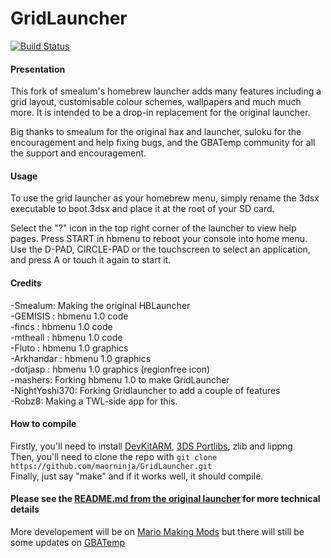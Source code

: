 # GridLauncher

[![Build Status](https://travis-ci.org/maorninja/GridLauncher.svg?branch=master)](https://travis-ci.org/maorninja/GridLauncher)

#### Presentation

This fork of smealum's homebrew launcher adds many features including a grid layout, customisable colour schemes, wallpapers and much much more.
It is intended to be a drop-in replacement for the original launcher.

Big thanks to smealum for the original hax and launcher, suloku for the encouragement and help fixing bugs, and the GBATemp community for all the support and encouragement.

#### Usage

To use the grid launcher as your homebrew menu, simply rename the 3dsx executable to boot.3dsx and place it at the root of your SD card.

Select the "?" icon in the top right corner of the launcher to view help pages. Press START in hbmenu to reboot your console into home menu. Use the D-PAD, CIRCLE-PAD or the touchscreen to select an application, and press A or touch it again to start it.

#### Credits

-Smealum: Making the original HBLauncher        
-GEMISIS : hbmenu 1.0 code               
-fincs : hbmenu 1.0 code            
-mtheall : hbmenu 1.0 code            
-Fluto : hbmenu 1.0 graphics                   
-Arkhandar : hbmenu 1.0 graphics                  
-dotjasp : hbmenu 1.0 graphics (regionfree icon)             
-mashers: Forking hbmenu 1.0 to make GridLauncher              
-NightYoshi370: Forking Gridlauncher to add a couple of features              
-Robz8: Making a TWL-side app for this.

#### How to compile

Firstly, you'll need to install [DevKitARM](https://devkitpro.org/), [3DS Portlibs](https://github.com/xerpi/3ds_portlibs), zlib and lippng            
Then, you'll need to clone the repo with `git clone https://github.com/maorninja/GridLauncher.git`             
Finally, just say "make" and if it works well, it should compile.

#### Please see the [README.md from the original launcher](https://github.com/smealum/3ds_hb_menu) for more technical details

More developement will be on [Mario Making Mods](http://mariomods.net/thread/120-gridlauncher-2-0#post1047) but there will still be some updates on [GBATemp](https://gbatemp.net/threads/gridlauncher-2-0.474881/)
